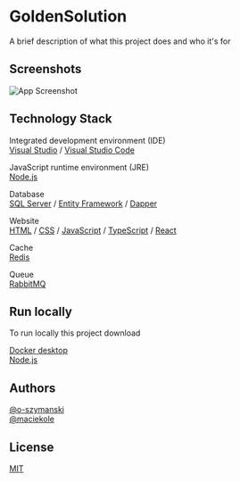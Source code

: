 # GoldenSolution

A brief description of what this project does and who it's for

## Screenshots

![App Screenshot](https://via.placeholder.com/468x300?text=App+Screenshot+Here)

## Technology Stack

Integrated development environment (IDE) \
[Visual Studio]() / [Visual Studio Code]()

JavaScript runtime environment (JRE) \
[Node.js]()

Database \
[SQL Server]() / [Entity Framework]() / [Dapper]()

Website \
[HTML]() / [CSS]() / [JavaScript]() / [TypeScript]() / [React]()

Cache \
[Redis]()  

Queue \
[RabbitMQ]()

## Run locally

To run locally this project download

[Docker desktop]() \
[Node.js]()

## Authors

[@o-szymanski](https://github.com/o-szymanski) \
[@maciekole](https://github.com/maciekole)

## License

[MIT](https://choosealicense.com/licenses/mit/)

